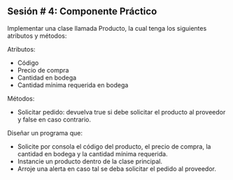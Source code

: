 ## Sesión # 4: Componente Práctico

Implementar una clase llamada Producto, la cual tenga los siguientes atributos y métodos:

Atributos:
- Código
- Precio de compra
- Cantidad en bodega
- Cantidad mínima requerida en bodega

Métodos:
- Solicitar pedido: devuelva true si debe solicitar el producto al proveedor y false en caso
contrario.

Diseñar un programa que:
- Solicite por consola el código del producto, el precio de compra, la cantidad en bodega
y la cantidad mínima requerida.
- Instancie un producto dentro de la clase principal.
- Arroje una alerta en caso tal se deba solicitar el pedido al proveedor.
